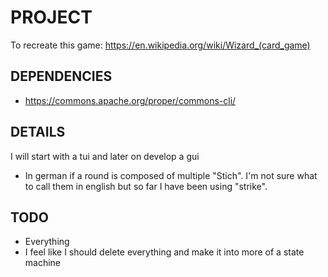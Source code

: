 # PROJECT
To recreate this game:
https://en.wikipedia.org/wiki/Wizard_(card_game)

## DEPENDENCIES
- https://commons.apache.org/proper/commons-cli/

## DETAILS
I will start with a tui and later on develop a gui

- In german if a round is composed of multiple "Stich". I'm not sure what to call them in english but so far I have been using "strike".

## TODO
- Everything
- I feel like I should delete everything and make it into more of a state machine